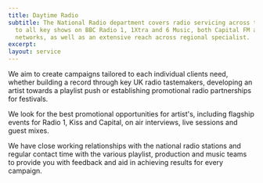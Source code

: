 ```yaml
---
title: Daytime Radio
subtitle: The National Radio department covers radio servicing across the UK, plugging
  to all key shows on BBC Radio 1, 1Xtra and 6 Music, both Capital FM and Kiss FM
  networks, as well as an extensive reach across regional specialist.
excerpt: 
layout: service
---
```


We aim to create campaigns tailored to each individual clients need, whether building a record through key UK radio tastemakers, developing an artist towards a playlist push or establishing promotional radio partnerships for festivals. 

We look for the best promotional opportunities for artist's, including flagship events for Radio 1, Kiss and Capital, on air interviews, live sessions and guest mixes. 

We have close working relationships with the national radio stations and regular contact time with the various playlist, production and music teams to provide you with feedback and aid in achieving results for every campaign.